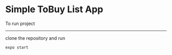 # Simple ToBuy List App

To run project

---

clone the repository and run

```JavaScript
expo start
```
